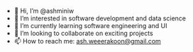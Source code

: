 - 👋 Hi, I’m @ashminiw
- 👀 I’m interested in software development and data science
- 🌱 I’m currently learning software engineering and UI
- 💞️ I’m looking to collaborate on exciting projects
- 📫 How to reach me: ash.weeerakoon@gmail.com

<!---
ashminiw/ashminiw is a ✨ special ✨ repository because its `README.md` (this file) appears on your GitHub profile.
You can click the Preview link to take a look at your changes.
--->
